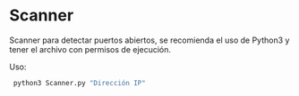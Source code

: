 # Scanner

Scanner para detectar puertos abiertos, se recomienda el uso de Python3 y tener el archivo con permisos de ejecución.

Uso: 
 ```sh
  python3 Scanner.py "Dirección IP"
 ```
